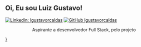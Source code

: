 <h2>  Oi, Eu sou Luiz Gustavo!</h2> 

[![Linkedin: lgustavorcaldas](https://img.shields.io/badge/-lgustavorcaldas-blue?style=flat-square&logo=Linkedin&logoColor=white&link=https://www.linkedin.com/in/lgustavorcaldas//)](https://www.linkedin.com/in/lgustavorcaldas/)
[![GitHub lgustavorcaldas](https://img.shields.io/github/followers/lgustavorcaldas?label=follow&style=social)](https://github.com/lgustavorcaldas)


<p align="center">Aspirante a desenvolvedor Full Stack, pelo projeto <a href="https://sejaalphaedtech.org.br/%22%3EAlpha EdTech</a>  do Instituto Alpha Lumen</p></br>


const lgustavorcaldas = {
  pronouns: "He" | "him",
  code: [Javascript, HTML, CSS],
  tools: [React, Node, Styled-Components, Jest],
  architecture: ["microservices", "event-driven", "design system pattern"],
  techCommunities: {
                        aspirante: "Alpha Edtech",
                        mentor: "Luana Lessa"
                      },
  funFact: "Eu tenho bugs de pet"

}